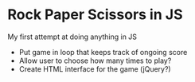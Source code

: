 Rock Paper Scissors in JS
====================

My first attempt at doing anything in JS

- Put game in loop that keeps track of ongoing score
- Allow user to choose how many times to play?
- Create HTML interface for the game (jQuery?)

